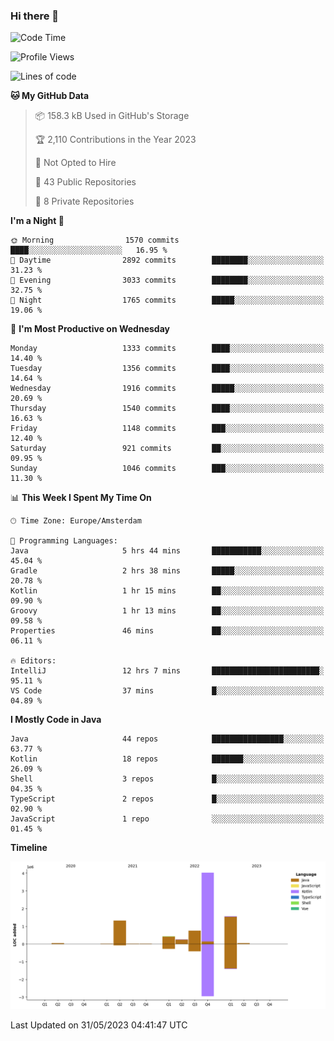 ### Hi there 👋


<!--START_SECTION:waka-->
![Code Time](http://img.shields.io/badge/Code%20Time-3%2C235%20hrs%206%20mins-blue)

![Profile Views](http://img.shields.io/badge/Profile%20Views-2-blue)

![Lines of code](https://img.shields.io/badge/From%20Hello%20World%20I%27ve%20Written-8.4%20million%20lines%20of%20code-blue)

**🐱 My GitHub Data** 

> 📦 158.3 kB Used in GitHub's Storage 
 > 
> 🏆 2,110 Contributions in the Year 2023
 > 
> 🚫 Not Opted to Hire
 > 
> 📜 43 Public Repositories 
 > 
> 🔑 8 Private Repositories 
 > 
**I'm a Night 🦉** 

```text
🌞 Morning                1570 commits        ████░░░░░░░░░░░░░░░░░░░░░   16.95 % 
🌆 Daytime                2892 commits        ████████░░░░░░░░░░░░░░░░░   31.23 % 
🌃 Evening                3033 commits        ████████░░░░░░░░░░░░░░░░░   32.75 % 
🌙 Night                  1765 commits        █████░░░░░░░░░░░░░░░░░░░░   19.06 % 
```
📅 **I'm Most Productive on Wednesday** 

```text
Monday                   1333 commits        ████░░░░░░░░░░░░░░░░░░░░░   14.40 % 
Tuesday                  1356 commits        ████░░░░░░░░░░░░░░░░░░░░░   14.64 % 
Wednesday                1916 commits        █████░░░░░░░░░░░░░░░░░░░░   20.69 % 
Thursday                 1540 commits        ████░░░░░░░░░░░░░░░░░░░░░   16.63 % 
Friday                   1148 commits        ███░░░░░░░░░░░░░░░░░░░░░░   12.40 % 
Saturday                 921 commits         ██░░░░░░░░░░░░░░░░░░░░░░░   09.95 % 
Sunday                   1046 commits        ███░░░░░░░░░░░░░░░░░░░░░░   11.30 % 
```


📊 **This Week I Spent My Time On** 

```text
🕑︎ Time Zone: Europe/Amsterdam

💬 Programming Languages: 
Java                     5 hrs 44 mins       ███████████░░░░░░░░░░░░░░   45.04 % 
Gradle                   2 hrs 38 mins       █████░░░░░░░░░░░░░░░░░░░░   20.78 % 
Kotlin                   1 hr 15 mins        ██░░░░░░░░░░░░░░░░░░░░░░░   09.90 % 
Groovy                   1 hr 13 mins        ██░░░░░░░░░░░░░░░░░░░░░░░   09.58 % 
Properties               46 mins             ██░░░░░░░░░░░░░░░░░░░░░░░   06.11 % 

🔥 Editors: 
IntelliJ                 12 hrs 7 mins       ████████████████████████░   95.11 % 
VS Code                  37 mins             █░░░░░░░░░░░░░░░░░░░░░░░░   04.89 % 
```

**I Mostly Code in Java** 

```text
Java                     44 repos            ████████████████░░░░░░░░░   63.77 % 
Kotlin                   18 repos            ███████░░░░░░░░░░░░░░░░░░   26.09 % 
Shell                    3 repos             █░░░░░░░░░░░░░░░░░░░░░░░░   04.35 % 
TypeScript               2 repos             █░░░░░░░░░░░░░░░░░░░░░░░░   02.90 % 
JavaScript               1 repo              ░░░░░░░░░░░░░░░░░░░░░░░░░   01.45 % 
```



**Timeline**

![Lines of Code chart](https://raw.githubusercontent.com/powercasgamer/powercasgamer/master/assets/bar_graph.png)


 Last Updated on 31/05/2023 04:41:47 UTC
<!--END_SECTION:waka-->
